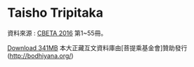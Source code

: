 # Taisho Tripitaka

資料來源 : [CBETA 2016](http://www.cbeta.org/node/4976) 第1~55冊。

[Download 341MB](http://ya.ksana.tw/taisho-corpus/taisho.cor)
本大正藏互文資料庫由[菩提乘基金會]贊助發行(http://bodhiyana.org/)
